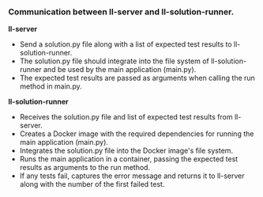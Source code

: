 ### Communication between ll-server and ll-solution-runner.

**ll-server**

* Send a solution.py file along with a list of expected test results to ll-solution-runner.
* The solution.py file should integrate into the file system of ll-solution-runner and be used by the main application (main.py).
* The expected test results are passed as arguments when calling the run method in main.py.

**ll-solution-runner**

* Receives the solution.py file and list of expected test results from ll-server.
* Creates a Docker image with the required dependencies for running the main application (main.py).
* Integrates the solution.py file into the Docker image's file system.
* Runs the main application in a container, passing the expected test results as arguments to the run method.
* If any tests fail, captures the error message and returns it to ll-server along with the number of the first failed test.
